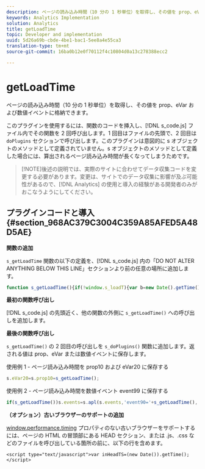 ```yaml
---
description: ページの読み込み時間（10 分の 1 秒単位）を取得し、その値を prop、eVar および数値イベントに格納できます。
keywords: Analytics Implementation
solution: Analytics
title: getLoadTime
topic: Developer and implementation
uuid: 5d26a69b-cbde-4be1-bac1-5ee8a4e55ca3
translation-type: tm+mt
source-git-commit: 16ba0b12e0f70112f4c10804d0a13c278388ecc2

---
```



# getLoadTime

ページの読み込み時間（10 分の 1 秒単位）を取得し、その値を prop、eVar および数値イベントに格納できます。

このプラグインを使用するには、関数のコードを挿入し、[!DNL s_code.js] ファイル内でその関数を 2 回呼び出します。1 回目はファイルの先頭で、2 回目は `doPlugins` セクションで呼び出します。このプラグインは意図的に s オブジェクトのメソッドとして定義されていません。s オブジェクトのメソッドとして定義した場合には、算出されるページ読み込み時間が長くなってしまうためです。

> [!NOTE]後述の説明では、実際のサイトに合わせてデータ収集コードを変更する必要があります。変更は、サイトでのデータ収集に影響が及ぶ可能性があるので、[!DNL Analytics] の使用と導入の経験がある開発者のみがおこなうようにしてください。

## プラグインコードと導入 {#section_968AC379C3004C359A85AFED5A48D5AE}

**関数の追加**

`s_getLoadTime` 関数の以下の定義を、[!DNL s_code.js] 内の「DO NOT ALTER ANYTHING BELOW THIS LINE」セクションより前の任意の場所に追加します。

```js
function s_getLoadTime(){if(!window.s_loadT){var b=new Date().getTime(),o=window.performance?performance.timing:0,a=o?o.requestStart:window.inHeadTS||0;s_loadT=a?Math.round((b-a)/100):''}return s_loadT}
```

**最初の関数呼び出し**

[!DNL s_code.js] の先頭近く、他の関数の外側に `s_getLoadTime()` への呼び出しを追加します。

**最後の関数呼び出し**

`s_getLoadTime()` の 2 回目の呼び出しを `s_doPlugins()` 関数に追加します。返される値は prop、eVar または数値イベントに保存します。

使用例 1 - ページ読み込み時間を prop10 および eVar20 に保存する

```js
s.eVar20=s.prop10=s_getLoadTime();
```

使用例 2 - ページ読み込み時間を数値イベント event99 に保存する

```js
if(s_getLoadTime())s.events=s.apl(s.events,'event90='+s_getLoadTime(),',',1);
```

**（オプション）古いブラウザーのサポートの追加**

[window.performance.timing](https://www.html5rocks.com/en/tutorials/webperformance/basics/) プロパティのない古いブラウザーをサポートするには、ページの HTML の冒頭部にある HEAD セクション、または .js、.css などのファイルを呼び出している箇所の前に、以下の行を含めます。

```
<script type="text/javascript">var inHeadTS=(new Date()).getTime();</script>
```

